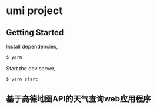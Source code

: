 # umi project

## Getting Started

Install dependencies,

```bash
$ yarn
```

Start the dev server,

```bash
$ yarn start
```

## 基于高德地图API的天气查询web应用程序
